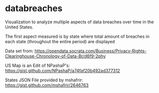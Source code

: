 # databreaches
Visualization to analyze multiple aspects of data breaches over time in the United States.

The first aspect measured is by state where total amount of breaches in each state (throughout the entire period) are displayed

Data set from: 
https://opendata.socrata.com/Business/Privacy-Rights-Clearinghouse-Chronology-of-Data-Br/d6f9-2phy

US Map is an Edit of NPashaP's:
https://gist.github.com/NPashaP/a74faf20b492ad377312

States JSON File provided by mshafrir:
https://gist.github.com/mshafrir/2646763
